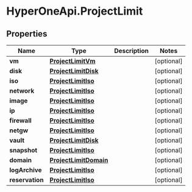 # HyperOneApi.ProjectLimit

## Properties
Name | Type | Description | Notes
------------ | ------------- | ------------- | -------------
**vm** | [**ProjectLimitVm**](ProjectLimitVm.md) |  | [optional] 
**disk** | [**ProjectLimitDisk**](ProjectLimitDisk.md) |  | [optional] 
**iso** | [**ProjectLimitIso**](ProjectLimitIso.md) |  | [optional] 
**network** | [**ProjectLimitIso**](ProjectLimitIso.md) |  | [optional] 
**image** | [**ProjectLimitIso**](ProjectLimitIso.md) |  | [optional] 
**ip** | [**ProjectLimitIso**](ProjectLimitIso.md) |  | [optional] 
**firewall** | [**ProjectLimitIso**](ProjectLimitIso.md) |  | [optional] 
**netgw** | [**ProjectLimitIso**](ProjectLimitIso.md) |  | [optional] 
**vault** | [**ProjectLimitDisk**](ProjectLimitDisk.md) |  | [optional] 
**snapshot** | [**ProjectLimitIso**](ProjectLimitIso.md) |  | [optional] 
**domain** | [**ProjectLimitDomain**](ProjectLimitDomain.md) |  | [optional] 
**logArchive** | [**ProjectLimitIso**](ProjectLimitIso.md) |  | [optional] 
**reservation** | [**ProjectLimitIso**](ProjectLimitIso.md) |  | [optional] 



